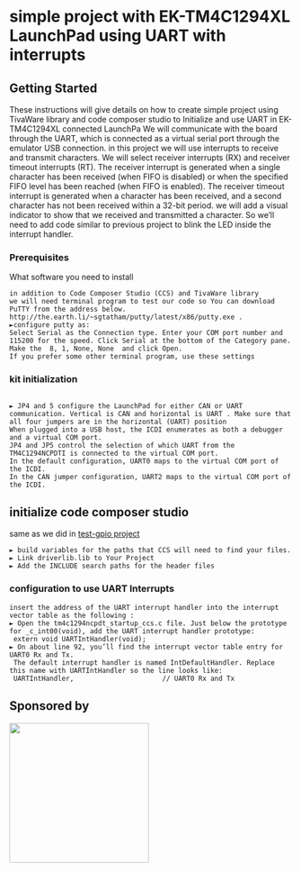 # simple project with EK-TM4C1294XL LaunchPad using UART with interrupts



## Getting Started


These instructions will give details on how to create simple project using TivaWare library and code composer studio to Initialize and use UART in EK-TM4C1294XL connected LaunchPa
We will communicate with the board through the UART, which is connected as a virtual serial port through the emulator USB connection.
in this project we will use interrupts to receive and transmit characters. 
We will select receiver interrupts (RX) and receiver timeout interrupts (RT).
The receiver interrupt is generated when a single character has been received (when FIFO is disabled) or when the specified FIFO level has been reached (when FIFO is enabled). 
The receiver timeout interrupt is generated when a character has been received, and a second character has not been received within a 32-bit period.
we will add a visual indicator to show that we received and transmitted a character. So we’ll need to add code similar to previous project to blink the LED inside the interrupt handler. 


### Prerequisites

What software you need to install 

```
in addition to Code Composer Studio (CCS) and TivaWare library 
we will need terminal program to test our code so You can download PuTTY from the address below.  
http://the.earth.li/~sgtatham/putty/latest/x86/putty.exe .
►configure putty as:
Select Serial as the Connection type. Enter your COM port number and 115200 for the speed. Click Serial at the bottom of the Category pane.  Make the  8, 1, None, None  and click Open.  
If you prefer some other terminal program, use these settings
```


### kit initialization
```

► JP4 and 5 configure the LaunchPad for either CAN or UART communication. Vertical is CAN and horizontal is UART . Make sure that all four jumpers are in the horizontal (UART) position 
When plugged into a USB host, the ICDI enumerates as both a debugger and a virtual COM port. 
JP4 and JP5 control the selection of which UART from the TM4C1294NCPDTI is connected to the virtual COM port.
In the default configuration, UART0 maps to the virtual COM port of the ICDI.
In the CAN jumper configuration, UART2 maps to the virtual COM port of the ICDI.
```


## initialize code composer studio

same as we did in [test-gpio project](https://github.com/ahosny333/test-gpio)
```
► build variables for the paths that CCS will need to find your files.
► Link driverlib.lib to Your Project 
► Add the INCLUDE search paths for the header files 
 ```

### configuration to use UART Interrupts 
```
insert the address of the UART interrupt handler into the interrupt vector table as the following : 
► Open the tm4c1294ncpdt_startup_ccs.c file. Just below the prototype for _c_int00(void), add the UART interrupt handler prototype:
 extern void UARTIntHandler(void); 
► On about line 92, you’ll find the interrupt vector table entry for UART0 Rx and Tx.
 The default interrupt handler is named IntDefaultHandler. Replace this name with UARTIntHandler so the line looks like:
 UARTIntHandler,                      // UART0 Rx and Tx   

```

## Sponsored by
<a href = "https://the-diy-life.co">
<img src="https://the-diy-life.co/images/logo_diylife.jpg"  width="248" height="248">
</a>
